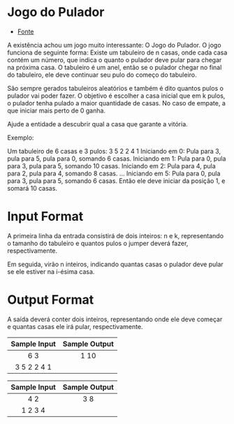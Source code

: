 # Jogo do Pulador

  - [Fonte](http://thehuxley.com/problem/2106)

A existência achou um jogo muito interessante: O Jogo do Pulador. O jogo funciona de seguinte forma: Existe um tabuleiro de n casas, onde cada casa contém um número, que indica o quanto o pulador deve pular para chegar na próxima casa. O tabuleiro é um anel, então se o pulador chegar no final do tabuleiro, ele deve continuar seu pulo do começo do tabuleiro.

São sempre gerados tabuleiros aleatórios e também é dito quantos pulos o pulador vai poder fazer. O objetivo é escolher a casa inicial que em k pulos, o pulador tenha pulado a maior quantidade de casas. No caso de empate, a que iniciar mais perto de 0 ganha.

Ajude a entidade a descubrir qual a casa que garante a vitória.

Exemplo:

Um tabuleiro de 6 casas e 3 pulos:
3 5 2 2 4 1
Iniciando em 0: Pula para 3, pula para 5, pula para 0, somando 6 casas.
Iniciando em 1: Pula para 0, pula para 3, pula para 5, somando 10 casas.
Iniciando em 2: Pula para 4, pula para 2, pula para 4, somando 8 casas.
...
Iniciando em 5: Pula para 0, pula para 3, pula para 5, somando 6 casas.
Então ele deve iniciar da posição 1, e somará 10 casas.

# Input Format

A primeira linha da entrada consistirá de dois inteiros: n e k, representando o tamanho do tabuleiro e quantos pulos o jumper deverá fazer, respectivamente.

Em seguida, virão n inteiros, indicando quantas casas o pulador deve pular se ele estiver na i-ésima casa.

# Output Format

A saída deverá conter dois inteiros, representando onde ele deve começar e quantas casas ele irá pular, respectivamente.

| Sample Input | Sample Output |
| :----------: | :-----------: |
| 6 3          | 1 10          |
| 3 5 2 2 4 1  |               |

| Sample Input | Sample Output |
| :----------: | :-----------: |
| 4 2          | 3 8           |
| 1 2 3 4      |               |